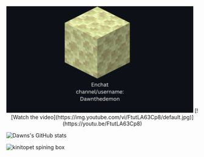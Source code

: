 
<div align="center">
  <img src="./Enchat_Card1.png" height="280" />
  [![Watch the video](https://img.youtube.com/vi/FtutLA63Cp8/default.jpg)](https://youtu.be/FtutLA63Cp8)
</div>

![Dawns's GitHub stats](https://github-readme-stats.vercel.app/api?username=Dawnthedemon&show_icons=true&theme=transparent)

![kinitopet spining box](https://github.com/user-attachments/assets/210d3c56-f891-4f8c-bb44-d4c9c5be95ab)
